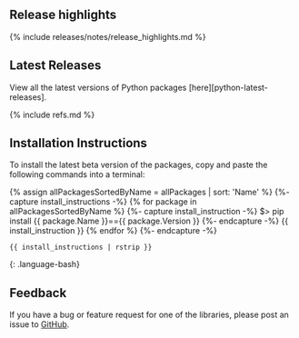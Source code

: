 ## Release highlights

{% include releases/notes/release_highlights.md %}

## Latest Releases

View all the latest versions of Python packages [here][python-latest-releases].

{% include refs.md %}

## Installation Instructions

To install the latest beta version of the packages, copy and paste the following commands into a terminal:

{% assign allPackagesSortedByName = allPackages | sort: 'Name' %}
{%- capture install_instructions -%}
{% for package in allPackagesSortedByName %}
    {%- capture install_instruction -%}
    $> pip install {{ package.Name }}=={{ package.Version }}
    {%- endcapture -%}
    {{ install_instruction }}
{% endfor %}
{%- endcapture -%}
```
{{ install_instructions | rstrip }}
```
{: .language-bash}

## Feedback

If you have a bug or feature request for one of the libraries, please post an issue to [GitHub](https://github.com/azure/azure-sdk-for-python/issues).
